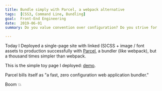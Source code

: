 ```yaml
---
title: Bundle simply with Parcel, a webpack alternative
tags:  [CSS3, Command Line, Bundling]
goal:  Front-End Engineering
date:  2019-06-01
summary: Do you value convention over configuration? Do you strive for simplicity? then Parcel may be for you.

---
```


Today I Deployed a single-page site with linked (S)CSS + image / font
assets to production successfully with [Parcel][p], a bundler (like webpack),
but a thousand times simpler than webpack.

This is the simple toy page I deployed: [demo][demo].

Parcel bills itself as "a fast, zero configuration web application bundler."

Boom 💥

[p]: https://parceljs.org/
[w]: https://webpack.js.org/
[demo]: https://www.jm3.net/css-grid/
